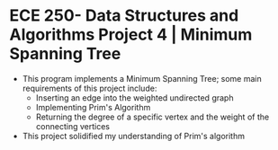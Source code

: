 # ECE 250- Data Structures and Algorithms Project 4 | Minimum Spanning Tree
* This program implements a Minimum Spanning Tree; some main requirements of this project include: 
  * Inserting an edge into the weighted undirected graph
  * Implementing Prim's Algorithm 
  * Returning the degree of a specific vertex and the weight of the connecting vertices
* This project solidified my understanding of Prim's algorithm 
